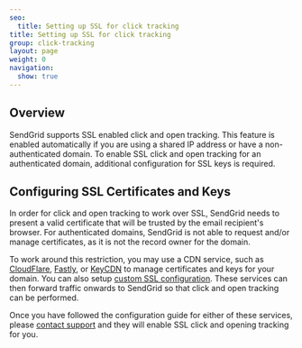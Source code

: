 ```yaml
---
seo:
  title: Setting up SSL for click tracking
title: Setting up SSL for click tracking
group: click-tracking
layout: page
weight: 0
navigation:
  show: true
---
```


## 	Overview

SendGrid supports SSL enabled click and open tracking. This feature is enabled automatically if you are using a shared IP address or have a non-authenticated domain. To enable SSL click and open tracking for an authenticated domain, additional configuration for SSL keys is required.

## 	Configuring SSL Certificates and Keys

In order for click and open tracking to work over SSL, SendGrid needs to present a valid certificate that will be trusted by the email recipient's browser. For authenticated domains, SendGrid is not able to request and/or manage certificates, as it is not the record owner for the domain.

To work around this restriction, you may use a CDN service, such as
[CloudFlare]({{root_url}}/ui/analytics-and-reporting/content-delivery-networks/#using-cloudflare),
[Fastly]({{root_url}}/ui/analytics-and-reporting/content-delivery-networks/#using-fastly), or
[KeyCDN]({{root_url}}/ui/analytics-and-reporting/content-delivery-networks/#using-keycdn) to manage certificates and keys for your domain. You can also setup [custom SSL configuration]({{root_url}}/ui/account-and-settings/custom-ssl-configurations/). These services can then forward traffic onwards to SendGrid so that click and open tracking can be performed.

Once you have followed the configuration guide for either of these
services, please [contact support](https://support.sendgrid.com/hc/en-us) and they will enable SSL click and
opening tracking for you.
